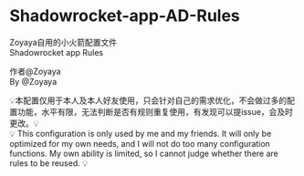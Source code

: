 # Shadowrocket-app-AD-Rules

Zoyaya自用的小火箭配置文件  
Shadowrocket app Rules  

 作者@Zoyaya    
 By @Zoyaya

💡本配置仅用于本人及本人好友使用，只会针对自己的需求优化，不会做过多的配置功能，水平有限，无法判断是否有规则重复使用，有发现可以提issue，会及时更改。💡  
💡 This configuration is only used by me and my friends. It will only be optimized for my own needs, and I will not do too many configuration functions. My own ability is limited, so I cannot judge whether there are rules to be reused. 💡  